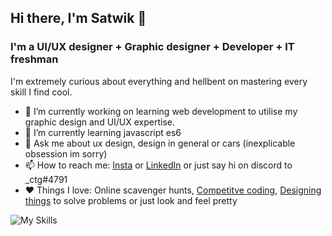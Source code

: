 ## Hi there, I'm Satwik 👋

### I'm a UI/UX designer + Graphic designer + Developer + IT freshman

I'm extremely curious about everything and hellbent on mastering every skill I find cool.

- 🔭 I’m currently working on learning web development to utilise my graphic design and UI/UX expertise.
- 🌱 I’m currently learning javascript es6
- 💬 Ask me about ux design, design in general or cars (inexplicable obsession im sorry)
- 📫 How to reach me: [Insta](https://www.instagram.com/shock_train/) or [LinkedIn](https://www.linkedin.com/in/satwik-singh-179a54259/) or just say hi on discord to _ctg#4791
- ❤️ Things I love: Online scavenger hunts, [Competitve coding](https://www.codechef.com/users/oracle0fdephi), [Designing things](https://www.behance.net/satwikdesigns) to solve problems or just look and feel pretty


![My Skills](https://skillicons.dev/icons?i=vscode,c,cpp,py,git,powershell,figma,ps,xd,latex,js,html,css)


